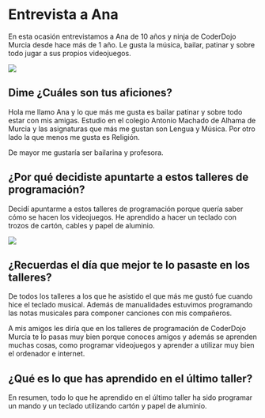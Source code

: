 # Entrevista a Ana

En esta ocasión entrevistamos a Ana de 10 años y ninja de CoderDojo Murcia desde hace más de 1 año. Le gusta la música, bailar, patinar y sobre todo jugar a sus propios videojuegos.

![](1.png)

## Dime ¿Cuáles son tus aficiones?

Hola me llamo Ana y lo que más me gusta es bailar patinar y sobre todo estar con mis amigas. Estudio en el colegio Antonio Machado de Alhama de Murcia y las asignaturas que más me gustan son Lengua y Música. Por otro lado la que menos me gusta es Religión.

De mayor me gustaría ser bailarina y profesora.

## ¿Por qué decidiste apuntarte a estos talleres de programación?

Decidí apuntarme a estos talleres de programación porque quería saber cómo se hacen los videojuegos. He aprendido a hacer un teclado con trozos de cartón, cables y papel de aluminio.

![](2.png)

## ¿Recuerdas el día que mejor te lo pasaste en los talleres?

De todos los talleres a los que he asistido el que más me gustó fue cuando hice el teclado musical. Además de manualidades estuvimos programando las notas musicales para componer canciones con mis compañeros.

A mis amigos les diría que en los talleres de programación de CoderDojo Murcia te lo pasas muy bien porque conoces amigos y además se aprenden muchas cosas, como programar videojuegos y aprender a utilizar muy bien el ordenador e internet.

## ¿Qué es lo que has aprendido en el último taller?

En resumen, todo lo que he aprendido en el último taller ha sido programar un mando y un teclado utilizando cartón y papel de aluminio.
